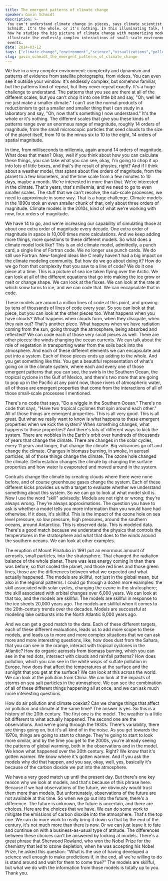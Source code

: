 ```yaml
---
title: The emergent patterns of climate change
speaker: Gavin Schmidt
description: >-
 You can't understand climate change in pieces, says climate scientist Gavin
 Schmidt. It's the whole, or it's nothing. In this illuminating talk, he explains
 how he studies the big picture of climate change with mesmerizing models that
 illustrate the endlessly complex interactions of small-scale environmental
 events.
date: 2014-03-12
tags: ["climate-change","environment","science","visualizations","pollution","weather","future","prediction","data","math","algorithm","computers","code","botany","water","green","ecology"]
slug: gavin_schmidt_the_emergent_patterns_of_climate_change
---
```


We live in a very complex environment: complexity and dynamism and patterns of evidence
from satellite photographs, from videos. You can even see it outside your window. It's
endlessly complex, but somehow familiar, but the patterns kind of repeat, but they never
repeat exactly. It's a huge challenge to understand. The patterns that you see are there
at all of the different scales, but you can't chop it into one little bit and say, "Oh,
well let me just make a smaller climate." I can't use the normal products of reductionism
to get a smaller and smaller thing that I can study in a laboratory and say, "Oh, now
that's something I now understand." It's the whole or it's nothing. The different scales
that give you these kinds of patterns range over an enormous range of magnitude, roughly
14 orders of magnitude, from the small microscopic particles that seed clouds to the size
of the planet itself, from 10 to the minus six to 10 to the eight, 14 orders of spatial
magnitude.

In time, from milliseconds to millennia, again around 14 orders of magnitude. What does
that mean? Okay, well if you think about how you can calculate these things, you can take
what you can see, okay, I'm going to chop it up into lots of little boxes, and that's the
result of physics, right? And if I think about a weather model, that spans about five
orders of magnitude, from the planet to a few kilometers, and the time scale from a few
minutes to 10 days, maybe a month. We're interested in more than that. We're interested in
the climate. That's years, that's millennia, and we need to go to even smaller scales. The
stuff that we can't resolve, the sub-scale processes, we need to approximate in some way.
That is a huge challenge. Climate models in the 1990s took an even smaller chunk of that,
only about three orders of magnitude. Climate models in the 2010s, kind of what we're
working with now, four orders of magnitude.

We have 14 to go, and we're increasing our capability of simulating those at about one
extra order of magnitude every decade. One extra order of magnitude in space is 10,000
times more calculations. And we keep adding more things, more questions to these different
models. So what does a climate model look like? This is an old climate model, admittedly, a
punch card, a single line of Fortran code. We no longer use punch cards. We do still use
Fortran. New-fangled ideas like C really haven't had a big impact on the climate modeling
community. But how do we go about doing it? How do we go from that complexity that you saw
to a line of code? We do it one piece at a time. This is a picture of sea ice taken flying
over the Arctic. We can look at all of the different equations that go into making the ice
grow or melt or change shape. We can look at the fluxes. We can look at the rate at which
snow turns to ice, and we can code that. We can encapsulate that in code.

These models are around a million lines of code at this point, and growing by tens of
thousands of lines of code every year. So you can look at that piece, but you can look at
the other pieces too. What happens when you have clouds? What happens when clouds form,
when they dissipate, when they rain out? That's another piece. What happens when we have
radiation coming from the sun, going through the atmosphere, being absorbed and reflected?
We can code each of those very small pieces as well. There are other pieces: the winds
changing the ocean currents. We can talk about the role of vegetation in transporting
water from the soils back into the atmosphere. And each of these different elements we can
encapsulate and put into a system. Each of those pieces ends up adding to the whole. And
you get something like this. You get a beautiful representation of what's going on in the
climate system, where each and every one of those emergent patterns that you can see, the
swirls in the Southern Ocean, the tropical cyclone in the Gulf of Mexico, and there's two
more that are going to pop up in the Pacific at any point now, those rivers of atmospheric
water, all of those are emergent properties that come from the interactions of all of
those small-scale processes I mentioned.

There's no code that says, "Do a wiggle in the Southern Ocean." There's no code that says,
"Have two tropical cyclones that spin around each other." All of those things are emergent
properties. This is all very good. This is all great. But what we really want to know is
what happens to these emergent properties when we kick the system? When something changes,
what happens to those properties? And there's lots of different ways to kick the system.
There are wobbles in the Earth's orbit over hundreds of thousands of years that change the
climate. There are changes in the solar cycles, every 11 years and longer, that change the
climate. Big volcanoes go off and change the climate. Changes in biomass burning, in
smoke, in aerosol particles, all of those things change the climate. The ozone hole
changed the climate. Deforestation changes the climate by changing the surface properties
and how water is evaporated and moved around in the system.

Contrails change the climate by creating clouds where there were none before, and of
course greenhouse gases change the system. Each of these different kicks provides us with a
target to evaluate whether we understand something about this system. So we can go to look
at what model skill is. Now I use the word "skill" advisedly: Models are not right or
wrong; they're always wrong. They're always approximations. The question you have to ask
is whether a model tells you more information than you would have had otherwise. If it
does, it's skillful. This is the impact of the ozone hole on sea level pressure, so low
pressure, high pressures, around the southern oceans, around Antarctica. This is observed
data. This is modeled data. There's a good match because we understand the physics that
controls the temperatures in the stratosphere and what that does to the winds around the
southern oceans. We can look at other examples.

The eruption of Mount Pinatubo in 1991 put an enormous amount of aerosols, small
particles, into the stratosphere. That changed the radiation balance of the whole planet.
There was less energy coming in than there was before, so that cooled the planet, and
those red lines and those green lines, those are the differences between what we expected
and what actually happened. The models are skillful, not just in the global mean, but also
in the regional patterns. I could go through a dozen more examples: the skill associated
with solar cycles, changing the ozone in the stratosphere; the skill associated with
orbital changes over 6,000 years. We can look at that too, and the models are skillful.
The models are skillful in response to the ice sheets 20,000 years ago. The models are
skillful when it comes to the 20th-century trends over the decades. Models are successful
at modeling lake outbursts into the North Atlantic 8,000 years ago.

And we can get a good match to the data. Each of these different targets, each of these
different evaluations, leads us to add more scope to these models, and leads us to more
and more complex situations that we can ask more and more interesting questions, like, how
does dust from the Sahara, that you can see in the orange, interact with tropical cyclones
in the Atlantic? How do organic aerosols from biomass burning, which you can see in the
red dots, intersect with clouds and rainfall patterns? How does pollution, which you can
see in the white wisps of sulfate pollution in Europe, how does that affect the
temperatures at the surface and the sunlight that you get at the surface? We can look at
this across the world. We can look at the pollution from China. We can look at the impacts
of storms on sea salt particles in the atmosphere. We can see the combination of all of
these different things happening all at once, and we can ask much more interesting
questions.

How do air pollution and climate coexist? Can we change things that affect air pollution
and climate at the same time? The answer is yes. So this is a history of the 20th century.
The first one is the model. The weather is a little bit different to what actually
happened. The second one are the observations. And we're going through the 1930s. There's
variability, there are things going on, but it's all kind of in the noise. As you get
towards the 1970s, things are going to start to change. They're going to start to look
more similar, and by the time you get to the 2000s, you're already seeing the patterns of
global warming, both in the observations and in the model. We know what happened over the
20th century. Right? We know that it's gotten warmer. We know where it's gotten warmer.
And if you ask the models why did that happen, and you say, okay, well, yes, basically
it's because of the carbon dioxide we put into the atmosphere.

We have a very good match up until the present day. But there's one key reason why we look
at models, and that's because of this phrase here. Because if we had observations of the
future, we obviously would trust them more than models, But unfortunately, observations of
the future are not available at this time. So when we go out into the future, there's a
difference. The future is unknown, the future is uncertain, and there are choices. Here
are the choices that we have. We can do some work to mitigate the emissions of carbon
dioxide into the atmosphere. That's the top one. We can do more work to really bring it
down so that by the end of the century, it's not much more than there is now. Or we can
just leave it to fate and continue on with a business-as-usual type of attitude. The
differences between these choices can't be answered by looking at models. There's a great
phrase that Sherwood Rowland, who won the Nobel Prize for the chemistry that led to ozone
depletion, when he was accepting his Nobel Prize, he asked this question: "What is the use
of having developed a science well enough to make predictions if, in the end, all we're
willing to do is stand around and wait for them to come true?" The models are skillful,
but what we do with the information from those models is totally up to you. Thank
you.

<!--
ad_duration=3.33
event="TED2014"
external_start_time=0
has_talk_citation=1
intro_duration=11.82
is_subtitle_required="False"
is_talk_featured="True"
language="en"
language_swap="False"
native_language="en"
number_of_related_talks=6
number_of_speakers=1
number_of_subtitled_videos=25
number_of_tags=17
number_of_talk_download_languages=25
number_of_talk_more_resources=2
number_of_talk_recommendations=1
number_of_talks_take_actions=0
post_ad_duration=0.83
published_timestamp="2014-05-01 15:02:18"
recording_date="2014-03-12"
speaker_description="Climate scientist"
speaker_is_published=1
speaker_name="Gavin Schmidt"
talk_name="The emergent patterns of climate change"
talk_recommendations_blurb="The climate scientist shares further resources on how to make sense of rising temperatures and sea levels."
talks_tags=["climate-change","environment","science","visualizations","pollution","weather","future","prediction","data","math","algorithm","computers","code","botany","water","green","ecology"]
talks_take_action=[]
url_audio="https://download.ted.com/talks/GavinSchmidt_2014.mp3?apikey=acme-roadrunner"
url_photo_speaker="https://pe.tedcdn.com/images/ted/4c0d3c69e73087287f3f730a7f3770eb26607514_254x191.jpg"
url_photo_talk="https://pe.tedcdn.com/images/ted/7359de0af0e5ad26395051692c0b04a66b33188f_1600x1200.jpg"
url_webpage="https://www.ted.com/talks/gavin_schmidt_the_emergent_patterns_of_climate_change"
video_type_name="TED Stage Talk"
-->